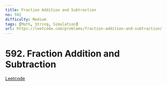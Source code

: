 ```yaml
---
title: Fraction Addition and Subtraction
no: 592
difficulty: Medium
tags: [Math, String, Simulation]
url: https://leetcode.com/problems/fraction-addition-and-subtraction/
---
```


# 592. Fraction Addition and Subtraction

[Leetcode](https://leetcode.com/problems/fraction-addition-and-subtraction/)

